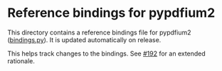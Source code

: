 <!-- SPDX-FileCopyrightText: 2023 geisserml <geisserml@gmail.com> -->
<!-- SPDX-License-Identifier: CC-BY-4.0 -->

# Reference bindings for pypdfium2

[#192]: https://github.com/pypdfium2-team/pypdfium2/issues/192

This directory contains a reference bindings file for pypdfium2 ([bindings.py](./bindings.py)).
It is updated automatically on release.

This helps track changes to the bindings. See [#192] for an extended rationale.

